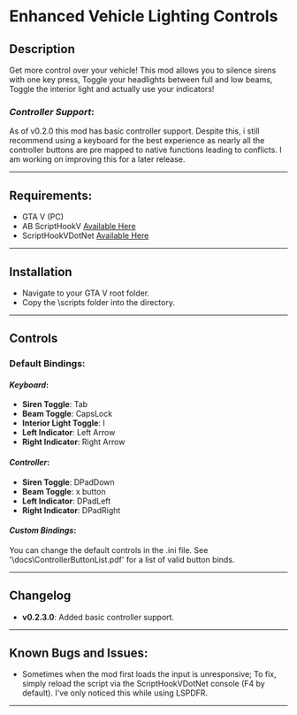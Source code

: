 # Enhanced Vehicle Lighting Controls
## Description
Get more control over your vehicle! This mod allows you to silence sirens with one key press, Toggle your headlights between full and low beams, Toggle the interior light and actually use your indicators!    

### *Controller Support*:
As of v0.2.0 this mod has basic controller support. Despite this, i still recommend using a keyboard for the best experience as nearly all the controller buttons are pre mapped to native functions leading to conflicts. I am working on improving this for a later release.

---

## Requirements:
- GTA V (PC)
- AB ScriptHookV [Available Here](http://www.dev-c.com/gtav/scripthookv/)
- ScriptHookVDotNet [Available Here](https://www.gta5-mods.com/tools/scripthookv-net)

---

## Installation
- Navigate to your GTA V root folder.
- Copy the \scripts folder into the directory.

---

## Controls
### Default Bindings:
#### *Keyboard*:
- **Siren Toggle**: Tab
- **Beam Toggle**: CapsLock
- **Interior Light Toggle**: I
- **Left Indicator**: Left Arrow
- **Right Indicator**: Right Arrow
    
#### *Controller*:
- **Siren Toggle**: DPadDown
- **Beam Toggle**: x button
- **Left Indicator**: DPadLeft
- **Right Indicator**: DPadRight



#### *Custom Bindings*:
You can change the default controls in the .ini file. 
See '\docs\ControllerButtonList.pdf' for a list of valid button binds.

--- 

## Changelog
- **v0.2.3.0**: Added basic controller support.

---

## Known Bugs and Issues:
- Sometimes when the mod first loads the input is unresponsive; To fix, simply reload the script via the ScriptHookVDotNet console (F4 by default). I've only noticed this while using LSPDFR.

---